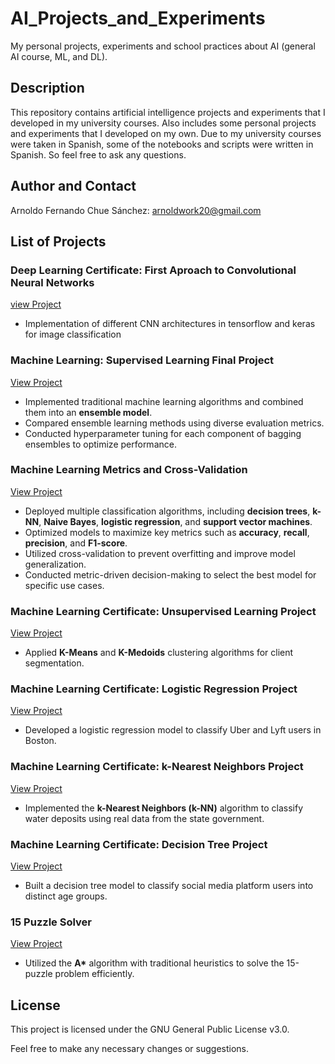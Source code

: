 # AI_Projects_and_Experiments
My personal projects, experiments and school practices about AI (general AI course, ML, and DL).

## Description
This repository contains artificial intelligence projects and experiments that I developed in my university courses. Also includes some personal projects and experiments that I developed on my own. Due to my university courses were taken in Spanish, some of the notebooks and scripts were written in Spanish. So feel free to ask any questions.

## Author and Contact
Arnoldo Fernando Chue Sánchez: arnoldwork20@gmail.com

## List of Projects  

### Deep Learning Certificate: First Aproach to Convolutional Neural Networks
[view Project](DL_Certification/DL_CNN_first_approach/)
- Implementation of different CNN architectures in tensorflow and keras for image classification

### Machine Learning: Supervised Learning Final Project  
[View Project](ML_Supervised_Learning_ML_Class_Project)  
- Implemented traditional machine learning algorithms and combined them into an **ensemble model**.  
- Compared ensemble learning methods using diverse evaluation metrics.  
- Conducted hyperparameter tuning for each component of bagging ensembles to optimize performance.  

### Machine Learning Metrics and Cross-Validation  
[View Project](ML_Metrics_And_Cross_Validation)  
- Deployed multiple classification algorithms, including **decision trees**, **k-NN**, **Naive Bayes**, **logistic regression**, and **support vector machines**.  
- Optimized models to maximize key metrics such as **accuracy**, **recall**, **precision**, and **F1-score**.  
- Utilized cross-validation to prevent overfitting and improve model generalization.  
- Conducted metric-driven decision-making to select the best model for specific use cases.  

### Machine Learning Certificate: Unsupervised Learning Project  
[View Project](ML_Certification/ML_Certificate_Practice_KMeans_KMedoids)  
- Applied **K-Means** and **K-Medoids** clustering algorithms for client segmentation.  

### Machine Learning Certificate: Logistic Regression Project  
[View Project](ML_Certification/ML_Certificate_Practice_Logistic_Regresion)  
- Developed a logistic regression model to classify Uber and Lyft users in Boston.  

### Machine Learning Certificate: k-Nearest Neighbors Project  
[View Project](ML_Certification/ML_Certificate_Practice_KNN)  
- Implemented the **k-Nearest Neighbors (k-NN)** algorithm to classify water deposits using real data from the state government.  

### Machine Learning Certificate: Decision Tree Project  
[View Project](ML_Certification/ML_Certificate_Practice_Decision_Tree_Clasification)  
- Built a decision tree model to classify social media platform users into distinct age groups.  

### 15 Puzzle Solver  
[View Project](15_puzzle)  
- Utilized the **A\*** algorithm with traditional heuristics to solve the 15-puzzle problem efficiently.  


## License
This project is licensed under the GNU General Public License v3.0.

Feel free to make any necessary changes or suggestions.